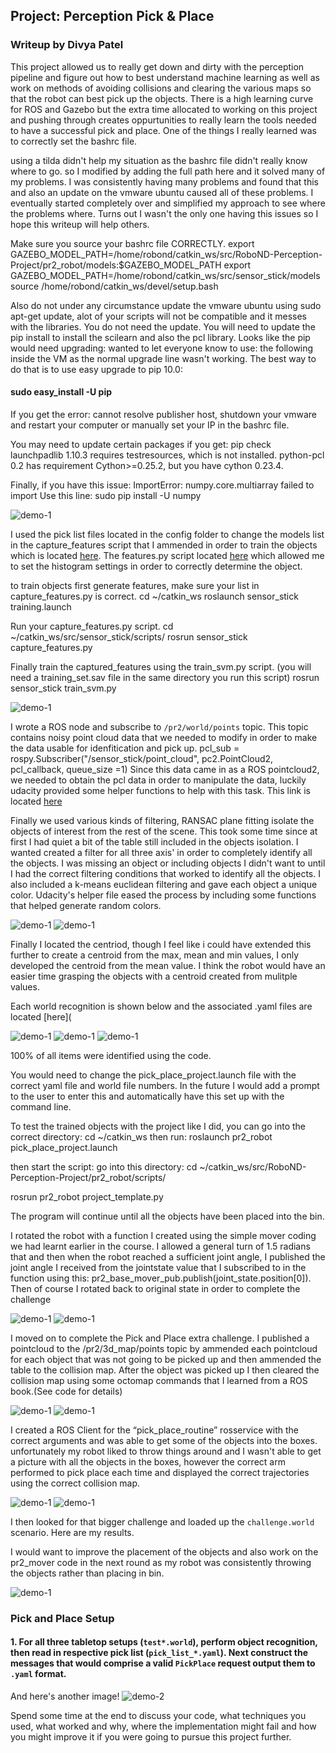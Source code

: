 ## Project: Perception Pick & Place
### Writeup  by Divya Patel ###

This project allowed us to really get down and dirty with the perception pipeline and figure out how to best understand machine learning as well as work on methods of avoiding collisions and clearing the various maps so that the robot can best pick up the objects. There is a high learning curve for ROS and Gazebo but the extra time allocated to working on this project and pushing through creates oppurtunities to really learn the tools needed to have a successful pick and place.
One of the things I really learned was to correctly set the bashrc file.

using a tilda didn't help my situation as the bashrc file didn't really know where to go. so I modified by adding the full path here and it solved many of my problems. I was consistently having many problems and found that this and also an update on the vmware ubuntu caused all of these problems. I eventually started completely over and simplified my approach to see where the problems where. Turns out I wasn't the only one having this issues so I hope this writeup will help others.

Make sure you source your bashrc file CORRECTLY. 
export GAZEBO_MODEL_PATH=/home/robond/catkin_ws/src/RoboND-Perception-Project/pr2_robot/models:$GAZEBO_MODEL_PATH
export GAZEBO_MODEL_PATH=/home/robond/catkin_ws/src/sensor_stick/models
source /home/robond/catkin_ws/devel/setup.bash

Also do not under any circumstance update the vmware ubuntu using sudo apt-get update, alot of your scripts will not be compatible and it messes with the libraries. You do not need the update. You will need to update the pip install to install the scilearn and also the pcl library. Looks like the pip would need upgrading: wanted to let everyone know to use: the following inside the VM as the normal upgrade line wasn't working. The best way to do that is to use easy upgrade to pip 10.0: 

#### sudo easy_install -U pip ####

If you get the error: cannot resolve publisher host, shutdown your vmware and restart your computer or manually set your IP in the bashrc file.

You may need to update certain packages if you get: 
pip check
launchpadlib 1.10.3 requires testresources, which is not installed.
python-pcl 0.2 has requirement Cython>=0.25.2, but you have cython 0.23.4.

Finally, if you have this issue: ImportError: numpy.core.multiarray failed to import
Use this line: sudo pip install -U numpy 

![demo-1](https://user-images.githubusercontent.com/20687560/28748231-46b5b912-7467-11e7-8778-3095172b7b19.png)

  I used the pick list files located in the config folder to change the models list in the capture_features script that I ammended in order to train the objects which is located [here](https://github.com/OptimomEngineer/RoboND-Perception-Exercises/blob/master/Exercise-3/sensor_stick/scripts/capture_features.py). 
  The features.py script located [here](https://github.com/OptimomEngineer/RoboND-Perception-Exercises/blob/master/Exercise-3/sensor_stick/src/sensor_stick/features.py) which allowed me to set the histogram settings in order to correctly determine the object. 
  
to train objects first generate features, make sure your list in capture_features.py is correct.
cd ~/catkin_ws
roslaunch sensor_stick training.launch

Run your capture_features.py script.
cd ~/catkin_ws/src/sensor_stick/scripts/
rosrun sensor_stick capture_features.py

Finally train the captured_features using the train_svm.py script. (you will need a training_set.sav file in the same directory you run this script)
rosrun sensor_stick train_svm.py

![demo-1](https://user-images.githubusercontent.com/20687560/28748231-46b5b912-7467-11e7-8778-3095172b7b19.png)

I wrote a ROS node and subscribe to `/pr2/world/points` topic. This topic contains noisy point cloud data that we needed to modify in order to make the data usable for idenfitication and pick up. 
pcl_sub = rospy.Subscriber("/sensor_stick/point_cloud", pc2.PointCloud2, pcl_callback, queue_size =1)
Since this data came in as a ROS pointcloud2, we needed to obtain the pcl data in order to manipulate the data, luckily udacity provided some helper functions to help with this task. This link is located [here](https://github.com/OptimomEngineer/RoboND-Perception-Project/blob/master/pr2_robot/scripts/pcl_helper.py)

Finally we used various kinds of filtering, RANSAC plane fitting isolate the objects of interest from the rest of the scene. This took some time since at first I had quiet a bit of the table still included in the objects isolation. I wanted created a filter for all three axis' in order to completely identify all the objects. I was missing an object or including objects I didn't want to until I had the correct filtering conditions that worked to identify all the objects. I also included a k-means euclidean filtering and gave each object a unique color. Udacity's helper file eased the process by including some functions that helped generate random colors.

![demo-1](https://user-images.githubusercontent.com/20687560/28748231-46b5b912-7467-11e7-8778-3095172b7b19.png)
![demo-1](https://user-images.githubusercontent.com/20687560/28748231-46b5b912-7467-11e7-8778-3095172b7b19.png)

Finally I located the centriod, though I feel like i could have extended this further to create a centroid from the max, mean and min values, I only developed the centroid from the mean value. I think the robot would have an easier time grasping the objects with a centroid created from mulitple values. 

Each world recognition is shown below and the associated .yaml files are located [here](

![demo-1](https://user-images.githubusercontent.com/20687560/28748231-46b5b912-7467-11e7-8778-3095172b7b19.png)
![demo-1](https://user-images.githubusercontent.com/20687560/28748231-46b5b912-7467-11e7-8778-3095172b7b19.png)
![demo-1](https://user-images.githubusercontent.com/20687560/28748231-46b5b912-7467-11e7-8778-3095172b7b19.png)


100% of all items were identified using the code.

You would need to change the pick_place_project.launch file with the correct yaml file and world file numbers. In the future I would add a prompt to the user to enter this and automatically have this set up with the command line.

To test the trained objects with the project like I did, you can go into the correct directory:
cd ~/catkin_ws
then run: 
roslaunch pr2_robot pick_place_project.launch

then start the script: 
go into this directory: 
cd ~/catkin_ws/src/RoboND-Perception-Project/pr2_robot/scripts/

rosrun pr2_robot project_template.py

The program will continue until all the objects have been placed into the bin.

I rotated the robot with a function I created using the simple mover coding we had learnt earlier in the course. I allowed a general turn of 1.5 radians that and then when the robot reached a sufficient joint angle, I published the joint angle I received from the jointstate value that I subscribed to in the function using this: pr2_base_mover_pub.publish(joint_state.position[0]). Then of course I rotated back to original state in order to complete the challenge

![demo-1](https://user-images.githubusercontent.com/20687560/28748231-46b5b912-7467-11e7-8778-3095172b7b19.png)
![demo-1](https://user-images.githubusercontent.com/20687560/28748231-46b5b912-7467-11e7-8778-3095172b7b19.png)

I moved on to complete the Pick and Place extra challenge. I published a pointcloud to the /pr2/3d_map/points topic by ammended each pointcloud for each object that was not going to be picked up and then ammended the table to the collision map. After the object was picked up I then cleared the collision map using some octomap commands that I learned from a ROS book.(See code for details)

![demo-1](https://user-images.githubusercontent.com/20687560/28748231-46b5b912-7467-11e7-8778-3095172b7b19.png)
![demo-1](https://user-images.githubusercontent.com/20687560/28748231-46b5b912-7467-11e7-8778-3095172b7b19.png)

I created a ROS Client for the “pick_place_routine” rosservice with the correct arguments and was able to get some of the objects into the boxes. unfortunately my robot liked to throw things around and I wasn't able to get a picture with all the objects in the boxes, however the correct arm performed to pick place each time and displayed the correct trajectories using the correct collision map.

![demo-1](https://user-images.githubusercontent.com/20687560/28748231-46b5b912-7467-11e7-8778-3095172b7b19.png)
![demo-1](https://user-images.githubusercontent.com/20687560/28748231-46b5b912-7467-11e7-8778-3095172b7b19.png)

I then looked for that bigger challenge and loaded up the `challenge.world` scenario. Here are my results. 




I would want to improve the placement of the objects and also work on the pr2_mover code in the next round as my robot was consistently throwing the objects rather than placing in bin. 

![demo-1](https://user-images.githubusercontent.com/20687560/28748231-46b5b912-7467-11e7-8778-3095172b7b19.png)

### Pick and Place Setup

#### 1. For all three tabletop setups (`test*.world`), perform object recognition, then read in respective pick list (`pick_list_*.yaml`). Next construct the messages that would comprise a valid `PickPlace` request output them to `.yaml` format.

And here's another image! 
![demo-2](https://user-images.githubusercontent.com/20687560/28748286-9f65680e-7468-11e7-83dc-f1a32380b89c.png)

Spend some time at the end to discuss your code, what techniques you used, what worked and why, where the implementation might fail and how you might improve it if you were going to pursue this project further.  



